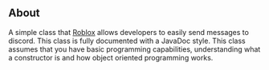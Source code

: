 ## About

 A simple class that [Roblox](https://www.roblox.com) allows developers to easily send messages to discord. This class is fully documented with a JavaDoc style. This class assumes that you have basic programming capabilities, understanding what a constructor is and how object oriented programming works. 